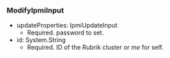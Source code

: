 ### ModifyIpmiInput


- updateProperties: IpmiUpdateInput
  - Required. password to set.
- id: System.String
  - Required. ID of the Rubrik cluster or *me* for self.
